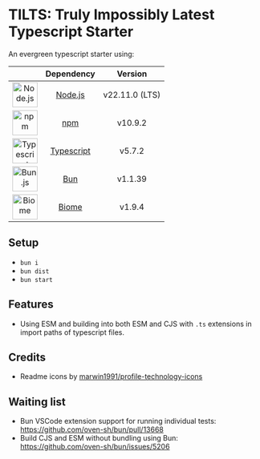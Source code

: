 # TILTS: Truly Impossibly Latest Typescript Starter

An evergreen typescript starter using:

| | Dependency | Version|
| :--: | :--: | :--: |
| <img height="50" src="https://user-images.githubusercontent.com/25181517/183568594-85e280a7-0d7e-4d1a-9028-c8c2209e073c.png" alt="Node.js" title="Node.js"> | [Node.js](https://nodejs.org/en) | v22.11.0 (LTS) |
| <img height="50" src="https://user-images.githubusercontent.com/25181517/121401671-49102800-c959-11eb-9f6f-74d49a5e1774.png" alt="npm" title="npm"/> | [npm](https://www.npmjs.com/package/npm) |  v10.9.2 |
| <img height="50" src="https://user-images.githubusercontent.com/25181517/183890598-19a0ac2d-e88a-4005-a8df-1ee36782fde1.png" alt="Typescript" title="Typescript"/> | [Typescript](https://www.typescriptlang.org) | v5.7.2 |
| <img height="50" src="https://github.com/marwin1991/profile-technology-icons/assets/136815194/7e9599e9-0570-4bb6-b17f-676ed589912f" alt="Bun.js" title="Bun.js"/> | [Bun](https://bun.sh) | v1.1.39 |
| <img height="50" src="https://embed.zenn.studio/api/optimize-og-image/fc473601866af274a8c1/https%3A%2F%2Fbiomejs.gallerycdn.vsassets.io%2Fextensions%2Fbiomejs%2Fbiome%2F2024.10.131712%2F1728839567274%2FMicrosoft.VisualStudio.Services.Icons.Default" alt="Biome" title="Biome"/> | [Biome](https://biomejs.dev) | v1.9.4 |

## Setup
 
- `bun i`
- `bun dist`
- `bun start`

## Features

- Using ESM and building into both ESM and CJS with `.ts` extensions in import paths of typescript files.

## Credits

- Readme icons by [marwin1991/profile-technology-icons](https://github.com/marwin1991/profile-technology-icons/tree/main)

## Waiting list

- Bun VSCode extension support for running individual tests: https://github.com/oven-sh/bun/pull/13668
- Build CJS and ESM without bundling using Bun: https://github.com/oven-sh/bun/issues/5206